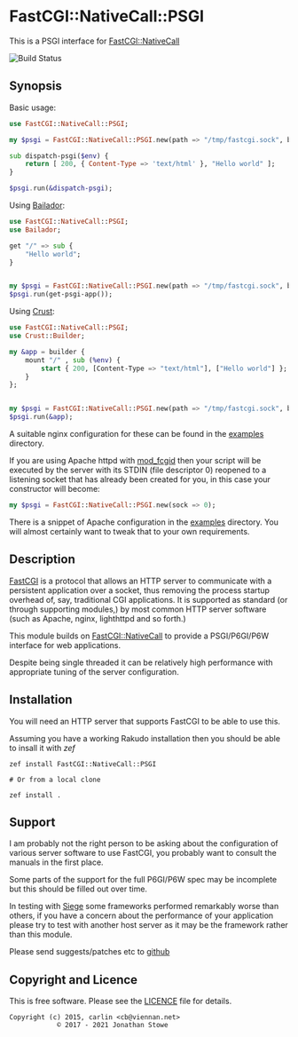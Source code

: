 # FastCGI::NativeCall::PSGI

This is a PSGI interface for [FastCGI::NativeCall](https://github.com/jonathanstowe/raku-fastcgi-nativecall)

![Build Status](https://github.com/jonathanstowe/raku-fcgi-psgi/workflows/CI/badge.svg)


## Synopsis

Basic usage:

```raku
use FastCGI::NativeCall::PSGI;

my $psgi = FastCGI::NativeCall::PSGI.new(path => "/tmp/fastcgi.sock", backlog => 32);

sub dispatch-psgi($env) {
    return [ 200, { Content-Type => 'text/html' }, "Hello world" ];
}

$psgi.run(&dispatch-psgi);
```

Using [Bailador](https://github.com/Bailador/Bailador):

```raku
use FastCGI::NativeCall::PSGI;
use Bailador;

get "/" => sub {
    "Hello world";
}


my $psgi = FastCGI::NativeCall::PSGI.new(path => "/tmp/fastcgi.sock", backlog => 32);
$psgi.run(get-psgi-app());
```

Using [Crust](https://github.com/tokuhirom/p6-Crust):

```raku
use FastCGI::NativeCall::PSGI;
use Crust::Builder;

my &app = builder {
    mount "/" , sub (%env) {
        start { 200, [Content-Type => "text/html"], ["Hello world"] };
    }
};


my $psgi = FastCGI::NativeCall::PSGI.new(path => "/tmp/fastcgi.sock", backlog => 32);
$psgi.run(&app);
```

A suitable nginx configuration for these can be found in the [examples](examples) directory.

If you are using Apache httpd with [mod_fcgid](https://httpd.apache.org/mod_fcgid/mod/mod_fcgid.html)
then your script will be executed by the server with its STDIN (file descriptor 0) reopened to
a listening socket that has already been created for you, in this case your constructor will
become:

```raku
my $psgi = FastCGI::NativeCall::PSGI.new(sock => 0);
```

There is a snippet of Apache configuration in the [examples](examples/apache.conf) directory. You
will almost certainly want to tweak that to your own requirements.

## Description

[FastCGI](https://fastcgi-archives.github.io/) is a protocol that allows
an HTTP server to communicate with a persistent application over a
socket, thus removing the process startup overhead of, say, traditional
CGI applications.  It is supported as standard (or through supporting
modules,) by most common HTTP server software (such as Apache, nginx,
lighthttpd and so forth.)

This module builds on
[FastCGI::NativeCall](https://github.com/jonathanstowe/raku-fastcgi-nativecall) to
provide a PSGI/P6GI/P6W interface for web applications.

Despite being single threaded it can be relatively high performance with
appropriate tuning of the server configuration.

## Installation

You will need an HTTP server that supports FastCGI to be able to use this.

Assuming you have a working Rakudo installation then you should be able to insall it with *zef*

    zef install FastCGI::NativeCall::PSGI

    # Or from a local clone

    zef install .

## Support

I am probably not the right person to be asking about the configuration
of various server software to use FastCGI, you probably want to consult
the manuals in the first place.

Some parts of the support for the full P6GI/P6W spec may be incomplete
but this should be filled out over time.

In testing with [Siege](https://www.joedog.org/siege-home/) some
frameworks performed remarkably worse than others, if you have a concern
about the performance of your application please try to test with another
host server as it may be the framework rather than this module.

Please send suggests/patches etc to [github](https://github.com/jonathanstowe/raku-fcgi-psgi/issues)


## Copyright and Licence

This is free software. Please see the [LICENCE](LICENCE) file for details.

    Copyright (c) 2015, carlin <cb@viennan.net>
                © 2017 - 2021 Jonathan Stowe
